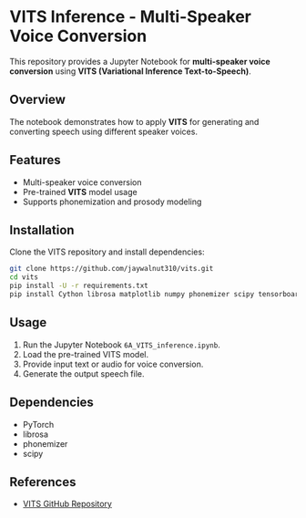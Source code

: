 
# VITS Inference - Multi-Speaker Voice Conversion

This repository provides a Jupyter Notebook for **multi-speaker voice conversion** using **VITS (Variational Inference Text-to-Speech)**.

## Overview

The notebook demonstrates how to apply **VITS** for generating and converting speech using different speaker voices.

## Features

- Multi-speaker voice conversion
- Pre-trained **VITS** model usage
- Supports phonemization and prosody modeling

## Installation

Clone the VITS repository and install dependencies:

```bash
git clone https://github.com/jaywalnut310/vits.git
cd vits
pip install -U -r requirements.txt
pip install Cython librosa matplotlib numpy phonemizer scipy tensorboard torch torchvision Unidecode
```

## Usage

1. Run the Jupyter Notebook `6A_VITS_inference.ipynb`.
2. Load the pre-trained VITS model.
3. Provide input text or audio for voice conversion.
4. Generate the output speech file.

## Dependencies

- PyTorch
- librosa
- phonemizer
- scipy

## References

- [VITS GitHub Repository](https://github.com/jaywalnut310/vits)
